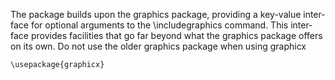 The pack­age builds upon the graph­ics pack­age, pro­vid­ing a key-value in­ter­face for op­tional ar­gu­ments to the \in­clude­graph­ics com­mand. This in­ter­face pro­vides fa­cil­i­ties that go far be­yond what the graph­ics pack­age of­fers on its own. Do not use the older graphics package when using graphicx

    \usepackage{graphicx}
